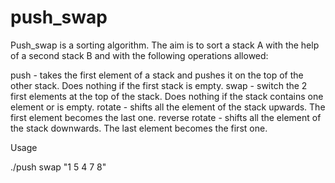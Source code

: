 # push_swap

Push_swap is a sorting algorithm. The aim is to sort a stack A with the help of a second stack B and with the following
operations allowed:

push - takes the first element of a stack and pushes it on the top of the other stack. Does nothing if the first stack is empty.
swap - switch the 2 first elements at the top of the stack. Does nothing if the stack contains one element or is empty.
rotate - shifts all the element of the stack upwards. The first element becomes the last one.
reverse rotate - shifts all the element of the stack downwards. The last element becomes the first one.

Usage

./push swap "1 5 4 7 8"
